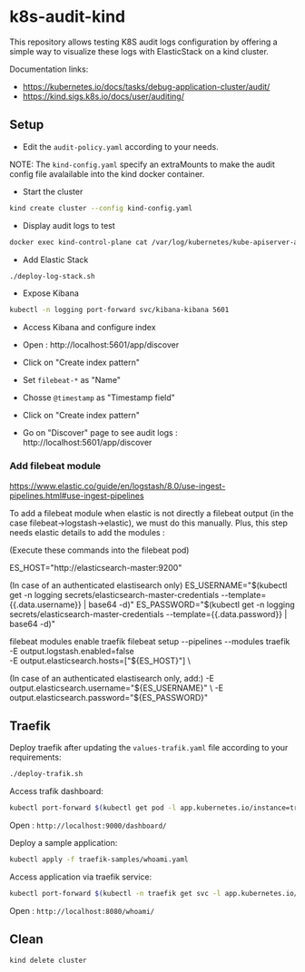 # k8s-audit-kind

This repository allows testing K8S audit logs configuration by offering a simple way to visualize these logs with ElasticStack on a kind cluster.

Documentation links:

- https://kubernetes.io/docs/tasks/debug-application-cluster/audit/
- https://kind.sigs.k8s.io/docs/user/auditing/

## Setup

- Edit the `audit-policy.yaml` according to your needs.

NOTE: The `kind-config.yaml` specify an extraMounts to make the audit config file avalailable into the kind docker container.

- Start the cluster

```bash
kind create cluster --config kind-config.yaml
```

- Display audit logs to test

```bash
docker exec kind-control-plane cat /var/log/kubernetes/kube-apiserver-audit.log
```

- Add Elastic Stack

```bash
./deploy-log-stack.sh
```

- Expose Kibana

```bash
kubectl -n logging port-forward svc/kibana-kibana 5601
```

- Access Kibana and configure index

 - Open : http://localhost:5601/app/discover
 - Click on "Create index pattern"
 - Set `filebeat-*` as "Name"
 - Chosse `@timestamp` as "Timestamp field"
 - Click on "Create index pattern"
 - Go on "Discover" page to see audit logs : http://localhost:5601/app/discover


### Add filebeat module

https://www.elastic.co/guide/en/logstash/8.0/use-ingest-pipelines.html#use-ingest-pipelines

To add a filebeat module when elastic is not directly a filebeat output (in the case filebeat->logstash->elastic), we must do this manually.
Plus, this step needs elastic details to add the modules :

(Execute these commands into the filebeat pod)

ES_HOST="http://elasticsearch-master:9200"

(In case of an authenticated elastisearch only)
ES_USERNAME="$(kubectl get -n logging secrets/elasticsearch-master-credentials --template={{.data.username}} | base64 -d)"
ES_PASSWORD="$(kubectl get -n logging secrets/elasticsearch-master-credentials --template={{.data.password}} | base64 -d)"

filebeat modules enable traefik
filebeat setup --pipelines --modules traefik \
    -E output.logstash.enabled=false \
    -E output.elasticsearch.hosts=["${ES_HOST}"] \

(In case of an authenticated elastisearch only, add:)
    -E output.elasticsearch.username="${ES_USERNAME}" \
    -E output.elasticsearch.password="${ES_PASSWORD}"

## Traefik

Deploy traefik after updating the `values-trafik.yaml` file according to your requirements:

```bash
./deploy-trafik.sh
```

Access trafik dashboard:

```bash
kubectl port-forward $(kubectl get pod -l app.kubernetes.io/instance=traefik -o name | head -n 1) 9000:9000
```

Open : `http://localhost:9000/dashboard/`

Deploy a sample application:

```bash
kubectl apply -f traefik-samples/whoami.yaml
```

Access application via traefik service:

```bash
kubectl port-forward $(kubectl -n traefik get svc -l app.kubernetes.io/instance=traefik -o name) -n traefik 8080:80
```

Open : `http://localhost:8080/whoami/`

## Clean

```bash
kind delete cluster
```
